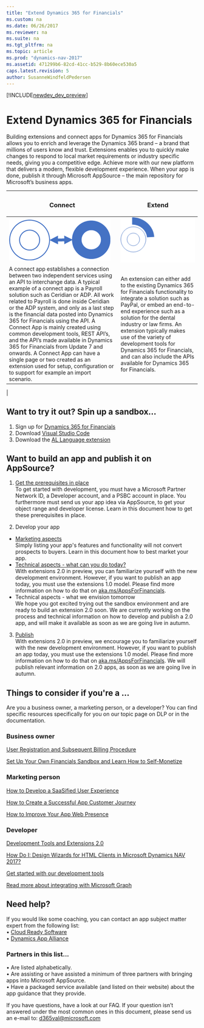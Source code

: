 ```yaml
---
title: "Extend Dynamics 365 for Financials"
ms.custom: na
ms.date: 06/26/2017
ms.reviewer: na
ms.suite: na
ms.tgt_pltfrm: na
ms.topic: article
ms.prod: "dynamics-nav-2017"
ms.assetid: 471299b6-82cd-41cc-b529-8b60ece530a5
caps.latest.revision: 5
author: SusanneWindfeldPedersen
---
```


[!INCLUDE[newdev_dev_preview](includes/newdev_dev_preview.md)]

# Extend Dynamics 365 for Financials
Building extensions and connect apps for Dynamics 365 for Financials allows you to enrich and leverage the Dynamics 365 brand – a brand that millions of users know and trust. Extensions enables you to quickly make changes to respond to local market requirements or industry specific needs, giving you a competitive edge. Achieve more with our new platform that delivers a modern, flexible development experience. When your app is done, publish it through Microsoft AppSource – the main repository for Microsoft’s business apps. 


|<h3>Connect</h3>|<h3>Extend</h3>|
|----------------|---------------|
|![Connect](media/connect.png)|![Extend](media/extend.png)|
|A connect app establishes a connection between two independent services using an API to interchange data. A typical example of a connect app is a Payroll solution such as Ceridian or ADP. All work related to Payroll is done inside Ceridian or the ADP system, and only as a last step is the financial data posted into Dynamics 365 for Financials using the API. A Connect App is mainly created using common development tools, REST API’s, and the API’s made available in Dynamics 365 for Financials from Update 7 and onwards. A Connect App can have a single page or two created as an extension used for setup, configuration or to support for example an import scenario.| An extension can either add to the existing Dynamics 365 for Financials functionality to integrate a solution such as PayPal, or embed an end-to-end experience such as a solution for the dental industry or law firms. An extension typically makes use of the variety of development tools for Dynamics 365 for Financials, and can also include the APIs available for Dynamics 365 for Financials.
|

## Want to try it out? Spin up a sandbox...

<!--
1)	Get your Microsoft Dynamics 365 for Financials tenant: [link]()
2)	In Microsoft Dynamics 365 for Financials, search for **Environments**, and choose the relevant link. 
3)	Choose Sandbox Environment, and follow the instructions in the wizard.
4)	Next, make sure you have Visual Studio Code installed: https://code.visualstudio.com/Download 
5)	In Visual Studio Code, ... 
-->
1) Sign up for [Dynamics 365 for Financials]()  
2) Download [Visual Studio Code]()  
3) Download the [AL Language extension]()  

## Want to build an app and publish it on AppSource?
1)	[Get the prerequisites in place]()  
To get started with development, you must have a Microsoft Partner Network ID, a Developer account, and a PSBC account in place. You furthermore must send us your app idea via AppSource, to get your object range and developer license. Learn in this document how to get these prerequisites in place. 

2)	Develop your app   
- [Marketing aspects]()  
Simply listing your app's features and functionality will not convert prospects to buyers. Learn in this document how to best market your app. 
- [Technical aspects - what can you do today?]()  
With extensions 2.0 in preview, you can familiarize yourself with the new development environment. However, if you want to publish an app today, you must use the extensions 1.0 model. Please find more information on how to do that on [aka.ms/AppsForFinancials]().
- Technical aspects - what we envision tomorrow  
We hope you got excited trying out the sandbox environment and are ready to build an extension 2.0 soon. We are currently working on the process and technical information on how to develop and publish a 2.0 app, and will make it available as soon as we are going live in autumn. 

3)	[Publish]()  
With extensions 2.0 in preview, we encourage you to familiarize yourself with the new development environment. However, if you want to publish an app today, you must use the extensions 1.0 model. Please find more information on how to do that on [aka.ms/AppsForFinancials](). We will publish relevant information on 2.0 apps, as soon as we are going live in autumn. 

## Things to consider if you're a ...
Are you a business owner, a marketing person, or a developer? You can find specific resources specifically for you on our topic page on DLP or in the documentation.

### Business owner
[User Registration and Subsequent Billing Procedure](https://mbspartner.microsoft.com/secure/coursematerials/D365B/Standalone/User_Registration_and_Subsequent_Billing_Procedures.pdf)  

[Set Up Your Own Financials Sandbox and Learn How to Self-Monetize](https://mbspartner.microsoft.com/D365B/Videos/101385)  


### Marketing person
[How to Develop a SaaSified User Experience](https://mbspartner.microsoft.com/D365B/Videos/101493)  

[How to Create a Successful App Customer Journey](https://mbspartner.microsoft.com/D365B/Videos/101484)  

[How to Improve Your App Web Presence](https://mbspartner.microsoft.com/D365B/Videos/101491)

### Developer 
[Development Tools and Extensions 2.0](https://mbspartner.microsoft.com/secure/coursematerials/D365B/Standalone/Development_Tools_and_Extensions_2.0.pdf)
 
[How Do I: Design Wizards for HTML Clients in Microsoft Dynamics NAV 2017?](https://mbspartner.microsoft.com/NAV/Videos/101246)  

[Get started with our development tools](https://review.docs.microsoft.com/en-us/dynamics365/developerbe/devenv-dev-overview?branch=master)  
 <!-- (this is the staging, when we push to live around Inspire, this link changes) -->

[Read more about integrating with Microsoft Graph](https://developer.microsoft.com/en-us/graph/docs/concepts/overview)  
<!-- (preliminary, we will go live here with Financials API at some point)-->

## Need help?
If you would like some coaching, you can contact an app subject matter expert from the following list:  
•	[Cloud Ready Software](http://cloud-ready-software.com)  
•	[Dynamics App Alliance](http://dynamicsappalliance.com)

### Partners in this list...
•	Are listed alphabetically.  
•	Are assisting or have assisted a minimum of three partners with bringing apps into Microsoft AppSource.  
•	Have a packaged service available (and listed on their website) about the app guidance that they provide.  

If you have questions, have a look at our FAQ. If your question isn’t answered under the most common ones in this document, please send us an e-mail to: d365val@microsoft.com 
